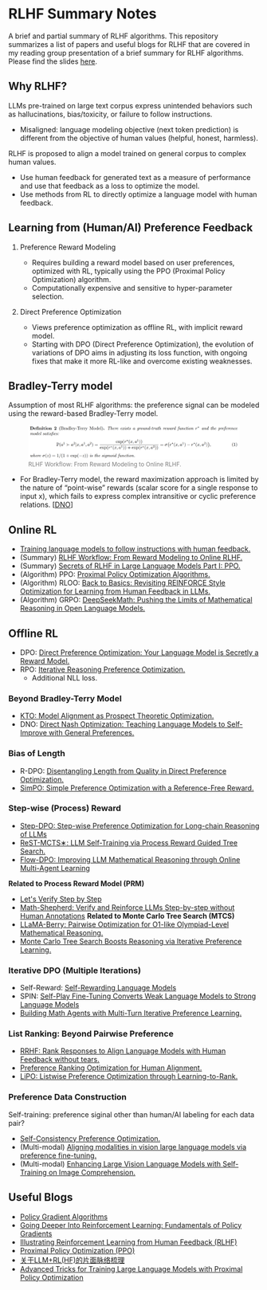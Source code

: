 # RLHF Summary Notes
A brief and partial summary of RLHF algorithms.
This repository summarizes a list of papers and useful blogs for RLHF that are covered in my reading group presentation of a brief summary for RLHF algorithms. Please find the slides [here](Reading_Group_RLHF.pdf). 

## Why RLHF?
LLMs pre-trained on large text corpus express unintended behaviors such as hallucinations, bias/toxicity, or failure to follow instructions.
- Misaligned: language modeling objective (next token prediction) is different from the objective of human values (helpful, honest, harmless).

RLHF is proposed to align a model trained on general corpus to complex human values.
- Use human feedback for generated text as a measure of performance and use that feedback as a loss to optimize the model.
- Use methods from RL to directly optimize a language model with human feedback.

## Learning from (Human/AI) Preference Feedback

1. Preference Reward Modeling 
    - Requires building a reward model based on user preferences, optimized with RL, typically using the PPO (Proximal Policy Optimization) algorithm.
    - Computationally expensive and sensitive to hyper-parameter selection.

2. Direct Preference Optimization
    - Views preference optimization as offline RL, with implicit reward model.
    - Starting with DPO (Direct Preference Optimization), the evolution of variations of DPO aims in adjusting its loss function, with ongoing fixes that make it more RL-like and overcome existing weaknesses.

## Bradley-Terry model
Assumption of most RLHF algorithms: the preference signal can be modeled using the reward-based Bradley-Terry model.

<figure>
  <img src="bt_model_rlhf_workflow.png" alt="Alt text" width="500">
  <figcaption style="font-size: smaller; color: gray;">RLHF Workflow: From Reward Modeling to Online RLHF.</figcaption>
</figure>

* For Bradley-Terry model, the reward maximization approach is limited by the nature of “point-wise” rewards (scalar score for a single response to input x), which fails to express complex intransitive or cyclic preference relations. [[DNO](https://arxiv.org/abs/2404.03715)]


## Online RL
- [Training language models to follow instructions with human feedback.](https://arxiv.org/abs/2203.02155)
- (Summary) [RLHF Workflow: From Reward Modeling to Online RLHF.](https://arxiv.org/pdf/2405.07863v1)
- (Summary) [Secrets of RLHF in Large Language Models Part I: PPO.](https://arxiv.org/abs/2307.04964)
- (Algorithm) PPO: [Proximal Policy Optimization Algorithms.](https://arxiv.org/abs/1707.06347)
- (Algorithm) RLOO: [Back to Basics: Revisiting REINFORCE Style Optimization for Learning from Human Feedback in LLMs.](https://arxiv.org/abs/2402.14740)
- (Algorithm) GRPO: [DeepSeekMath: Pushing the Limits of Mathematical Reasoning in Open Language Models.](https://arxiv.org/pdf/2402.03300)

## Offline RL
- DPO: [Direct Preference Optimization: Your Language Model is Secretly a Reward Model.](https://arxiv.org/abs/2305.18290) 
- RPO: [Iterative Reasoning Preference Optimization.](https://arxiv.org/abs/2404.19733)
    - Additional NLL loss.
### Beyond Bradley-Terry Model
- [KTO: Model Alignment as Prospect Theoretic Optimization.](https://arxiv.org/abs/2402.01306)
- DNO: [Direct Nash Optimization: Teaching Language Models to Self-Improve with General Preferences.](https://arxiv.org/abs/2404.03715)
### Bias of Length
- R-DPO: [Disentangling Length from Quality in Direct Preference Optimization.](https://arxiv.org/abs/2403.19159) 
- [SimPO: Simple Preference Optimization with a Reference-Free Reward.](https://arxiv.org/abs/2405.14734)
### Step-wise (Process) Reward
- [Step-DPO: Step-wise Preference Optimization for Long-chain Reasoning of LLMs](https://arxiv.org/abs/2406.18629)
- [ReST-MCTS∗: LLM Self-Training via Process Reward Guided Tree Search.](https://arxiv.org/abs/2406.03816)
- [Flow-DPO: Improving LLM Mathematical Reasoning through Online Multi-Agent Learning](https://arxiv.org/abs/2410.22304) 

**Related to Process Reward Model (PRM)**
- [Let's Verify Step by Step](https://arxiv.org/abs/2305.20050)
- [Math-Shepherd: Verify and Reinforce LLMs Step-by-step without Human Annotations](https://arxiv.org/abs/2312.08935)
**Related to Monte Carlo Tree Search (MTCS)**
- [LLaMA-Berry: Pairwise Optimization for O1-like Olympiad-Level Mathematical Reasoning.](https://arxiv.org/abs/2410.02884)
- [Monte Carlo Tree Search Boosts Reasoning via Iterative Preference Learning.](https://arxiv.org/abs/2405.00451)

### Iterative DPO (Multiple Iterations)
- Self-Reward: [Self-Rewarding Language Models](https://arxiv.org/abs/2401.10020)
- SPIN: [Self-Play Fine-Tuning Converts Weak Language Models to Strong Language Models](https://arxiv.org/abs/2401.01335)
- [Building Math Agents with Multi-Turn Iterative Preference Learning.](https://arxiv.org/abs/2409.02392)

### List Ranking: Beyond Pairwise Preference
- [RRHF: Rank Responses to Align Language Models with Human Feedback without tears.](https://arxiv.org/abs/2304.05302)
- [Preference Ranking Optimization for Human Alignment.](https://arxiv.org/abs/2306.17492)
- [LiPO: Listwise Preference Optimization through Learning-to-Rank.](https://arxiv.org/abs/2402.01878)

### Preference Data Construction
Self-training: preference siginal other than human/AI labeling for each data pair?
- [Self-Consistency Preference Optimization.](https://arxiv.org/abs/2411.04109)
- (Multi-modal) [Aligning modalities in vision large language models via preference fine-tuning.](https://arxiv.org/abs/2402.11411)
- (Multi-modal) [Enhancing Large Vision Language Models with Self-Training on Image Comprehension.](https://arxiv.org/abs/2405.19716)


## Useful Blogs
- [Policy Gradient Algorithms](https://lilianweng.github.io/posts/2018-04-08-policy-gradient/) 
- [Going Deeper Into Reinforcement Learning: Fundamentals of Policy Gradients](https://danieltakeshi.github.io/2017/03/28/going-deeper-into-reinforcement-learning-fundamentals-of-policy-gradients/)
- [Illustrating Reinforcement Learning from Human Feedback (RLHF)](https://huggingface.co/blog/rlhf)
- [Proximal Policy Optimization (PPO)](https://huggingface.co/blog/deep-rl-ppo)
- [关于LLM+RL(HF)的片面脉络梳理](https://zhuanlan.zhihu.com/p/1686790674?utm_psn=1833144248435879936) 
- [Advanced Tricks for Training Large Language Models with Proximal Policy Optimization](https://www.notion.so/eb7b2d1891f44b3a84e7396d19d39e6f?v=01bcb084210149488d730064cbabc99f) 

